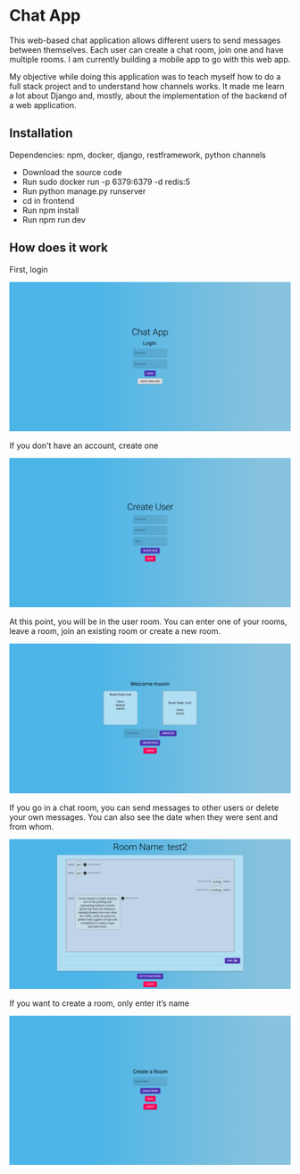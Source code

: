 # Chat App


This web-based chat application allows different users to send messages between themselves. Each user can create a chat room, join one and have multiple rooms. I am currently building a mobile app to go with this web app.  


My objective while doing this application was to teach myself how to do a full stack project and to understand how channels works. It made me learn a lot about Django and, mostly, about the implementation of the backend of a web application. 


## Installation

Dependencies: npm, docker, django, restframework, python channels

* Download the source code
* Run sudo docker run -p 6379:6379 -d redis:5
* Run python manage.py runserver
* cd in frontend
* Run npm install
* Run npm run dev

## How does it work


First, login 

![GitHub Logo](/images/login.png)


If you don't have an account, create one


![GitHub Logo](/images/create_user.png)


At this point, you will be in the user room. You can enter one of your rooms, leave a room, join an existing room or create a new room. 


![GitHub Logo](/images/user_room.png)


If you go in a chat room, you can send messages to other users or delete your own messages. You can also see the date when they were sent and from whom. 


![GitHub Logo](/images/chat_room.png)


If you want to create a room, only enter it’s name 


![GitHub Logo](/images/create_room.png)




